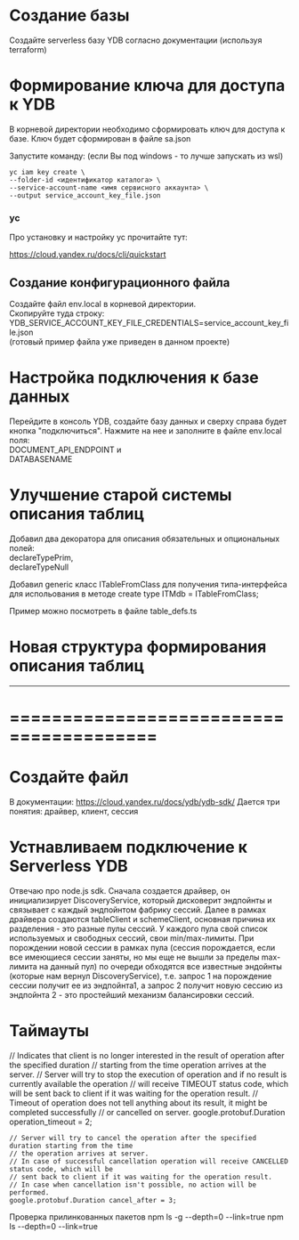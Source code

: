 # Создание базы 
Создайте serverless базу YDB согласно документации (используя terraform)

# Формирование ключа для доступа к YDB
В корневой директории необходимо сформировать ключ для доступа к базе.
Ключ будет сформирован в файле sa.json

Запустите команду: (если Вы под windows - то лучше запускать из wsl)
```
yc iam key create \
--folder-id <идентификатор каталога> \
--service-account-name <имя сервисного аккаунта> \
--output service_account_key_file.json
```

### yc
Про установку и настройку yc прочитайте тут:

https://cloud.yandex.ru/docs/cli/quickstart

## Создание конфигурационного файла 
Создайте файл env.local в корневой директории.  
Скопируйте туда строку:  
YDB_SERVICE_ACCOUNT_KEY_FILE_CREDENTIALS=service_account_key_file.json  
(готовый пример файла уже приведен в данном проекте)

# Настройка подключения к базе данных
Перейдите в консоль YDB, создайте базу данных и сверху справа будет кнопка "подключиться".
Нажмите на нее и заполните в файле env.local поля:  
DOCUMENT_API_ENDPOINT и  
DATABASENAME

# Улучшение старой системы описания таблиц

Добавил два декоратора для описания обязательных и опциональных полей:  
declareTypePrim,  
declareTypeNull  

Добавил generic класс ITableFromClass для получения типа-интерфейса для испольования в методе create 
type ITMdb = ITableFromClass<Tmdb>;

Пример можно посмотреть в файле table_defs.ts

# Новая структура формирования описания таблиц 


---
# ========================================
# Создайте файл 

В документации:
https://cloud.yandex.ru/docs/ydb/ydb-sdk/
Дается три понятия: драйвер, клиент, сессия

# Устнавливаем подключение к Serverless YDB
Отвечаю про node.js sdk. Сначала создается драйвер, он инициализирует DiscoveryService, который дисковерит эндпойнты и связывает с каждый эндпойнтом фабрику сессий. Далее в рамках драйвера создаются tableClient и schemeClient, основная причина их разделения - это разные пулы сессий. У каждого пула свой список используемых и свободных сессий, свои min/max-лимиты. При порождении новой сессии в рамках пула (сессия порождается, если все имеющиеся сессии заняты, но мы еще не вышли за пределы max-лимита на данный пул) по очереди обходятся все известные эндойнты (которые нам вернул DiscoveryService), т.е. запрос 1 на порождение сессии получит ее из эндпойнта1, а запрос 2 получит новую сессию из эндпойнта 2 - это простейший механизм балансировки сессий.










# Таймауты 
// Indicates that client is no longer interested in the result of operation after the specified duration
// starting from the time operation arrives at the server.
// Server will try to stop the execution of operation and if no result is currently available the operation
// will receive TIMEOUT status code, which will be sent back to client if it was waiting for the operation result.
// Timeout of operation does not tell anything about its result, it might be completed successfully
// or cancelled on server.
google.protobuf.Duration operation_timeout = 2;

    // Server will try to cancel the operation after the specified duration starting from the time
    // the operation arrives at server.
    // In case of successful cancellation operation will receive CANCELLED status code, which will be
    // sent back to client if it was waiting for the operation result.
    // In case when cancellation isn't possible, no action will be performed.
    google.protobuf.Duration cancel_after = 3;

Проверка прилинкованных пакетов
npm ls -g --depth=0 --link=true
npm ls --depth=0 --link=true
